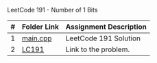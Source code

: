 LeetCode 191 - Number of 1 Bits

|  #  | Folder Link | Assignment Description |
| :-: | ----------- | ---------------------- |
| 1  |   [main.cpp](https://github.com/aelious/4883-Prog-Tech/blob/main/Assignments/LeetCode%20Problems/P191/main.cpp)    |   LeetCode 191 Solution    |
| 2  |  [LC191](https://leetcode.com/problems/number-of-1-bits/)  |  Link to the problem.  |